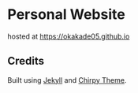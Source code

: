 # Personal Website

hosted at <https://okakade05.github.io>


## Credits 
Built using [Jekyll](https://jekyllrb.com/) and [Chirpy Theme](https://github.com/cotes2020/jekyll-theme-chirpy).
